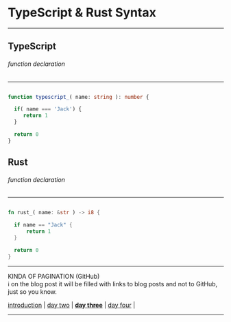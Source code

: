 # TypeScript & Rust Syntax

___

## TypeScript
###### function declaration

___

```typescript

function typescript_( name: string ): number {

  if( name === 'Jack') {
     return 1
  }

  return 0
}

```

## Rust
###### function declaration

___

```rust

fn rust_( name: &str ) -> i8 {

  if name == "Jack" {
      return 1
  }

  return 0
}

```

___

KINDA OF PAGINATION (GitHub)  
ℹ on the blog post it will be filled with links to blog posts and not to GitHub, just so you know.

[introduction](https://github.com/ominesledlooopp/typescript-function-overloading#readme/)
| [day two](https://github.com/ominesledlooopp/typescript-function-overloading/blob/main/pages/day2.md)
| **[day three](https://github.com/ominesledlooopp/typescript-function-overloading/blob/main/pages/day3.md)**
| [day four](https://github.com/ominesledlooopp/typescript-function-overloading/blob/main/pages/day4.md)
| []()

___